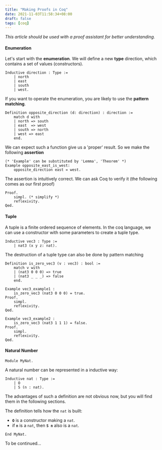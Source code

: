 ```yaml
---
title: "Making Proofs in Coq"
date: 2021-11-03T11:58:34+08:00
draft: false
tags: [coq]
---
```


*This article should be used with a proof assistant for better understanding.*

#### Enumeration

Let's start with the **enumeration**.
We will define a new **type** direction, which contains a set of values (constructors).
```coq
Inductive direction : Type :=
	| north
	| east
	| south
	| west.
```

If you want to operate the enumeration, you are likely to use the **pattern matching**.
```coq
Definition opposite_direction (d: direction) : direction :=
	match d with
	| north => south
	| east  => west
	| south => north
	| west => east
	end.
```

We can expect such a function give us a 'proper' result. So we make the following **assertion**
```coq
(* 'Example' can be substituted by 'Lemma', 'Theorem' *)
Example opposite_east_is_west:
	opposite_direction east = west.
```

The assertion is intuitively correct. We can ask Coq to verify it (the following comes as our first proof) 
```coq
Proof.
	simpl. (* simplify *)
	reflexivity.
Qed.
```

#### Tuple

A tuple is a finite ordered sequence of elements.
In the coq language, we can use a constructor with some parameters to create a tuple type.

```coq
Inductive vec3 : Type :=
	| nat3 (x y z: nat).
```

The destruction of a tuple type can also be done by pattern matching

```coq
Definition is_zero_vec3 (v : vec3) : bool :=
	match v with
	| (nat3 0 0 0) => true
	| (nat3 _ _ _) => false
	end.

Example vec3_example1 :
	is_zero_vec3 (nat3 0 0 0) = true.
Proof.
	simpl.
	reflexivity.
Qed.

Example vec3_example2 :
	is_zero_vec3 (nat3 1 1 1) = false.
Proof.
	simpl.
	reflexivity.
Qed.
```
#### Natural Number

```Coq
Module MyNat.
```

A natural number can be represented in a inductive way:

```Coq
Inductive nat : Type :=
	| O
	| S (n : nat).
```

The advantages of such a definition are not obvious now, but you will find them in the following sections. 

The definition tells how the `nat` is built:
* **`O`** is a constructor making a `nat`.
* if **`n`** is a `nat`, then **`S n`** also is a `nat`.

```coq
End MyNat.
```

To be continued...